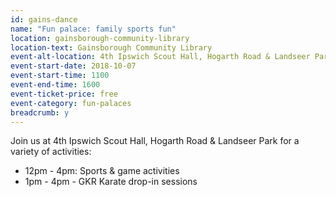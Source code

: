 ```yaml
---
id: gains-dance
name: "Fun palace: family sports fun"
location: gainsborough-community-library
location-text: Gainsborough Community Library
event-alt-location: 4th Ipswich Scout Hall, Hogarth Road & Landseer Park
event-start-date: 2018-10-07
event-start-time: 1100
event-end-time: 1600
event-ticket-price: free
event-category: fun-palaces
breadcrumb: y
---
```


Join us at 4th Ipswich Scout Hall, Hogarth Road & Landseer Park for a variety of activities:

* 12pm - 4pm: Sports & game activities
* 1pm - 4pm - GKR Karate drop-in sessions

